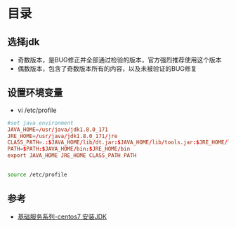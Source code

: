 # 目录

## 选择jdk

- 奇数版本，是BUG修正并全部通过检验的版本，官方强烈推荐使用这个版本
- 偶数版本，包含了奇数版本所有的内容，以及未被验证的BUG修复

## 设置环境变量

- vi /etc/profile
``` conf
#set java environment
JAVA_HOME=/usr/java/jdk1.8.0_171
JRE_HOME=/usr/java/jdk1.8.0_171/jre
CLASS_PATH=.:$JAVA_HOME/lib/dt.jar:$JAVA_HOME/lib/tools.jar:$JRE_HOME/lib
PATH=$PATH:$JAVA_HOME/bin:$JRE_HOME/bin
export JAVA_HOME JRE_HOME CLASS_PATH PATH
```

## 
``` bash
source /etc/profile
```

## 参考

- [基础服务系列-centos7 安装JDK](https://my.oschina.net/wuxinshui/blog/1827946)